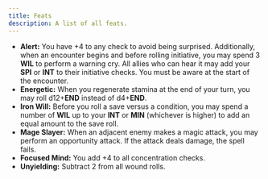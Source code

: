 ```yaml
---
title: Feats
description: A list of all feats.
---
```


- **Alert:** You have +4 to any check to avoid being surprised. Additionally, when an encounter begins and before rolling initiative, you may spend 3 **WIL** to perform a warning cry. All allies who can hear it may add your **SPI** or **INT** to their initiative checks. You must be aware at the start of the encounter.
- **Energetic:** When you regenerate stamina at the end of your turn, you may roll d12+**END** instead of d4+**END**.
- **Iron Will:** Before you roll a save versus a condition, you may spend a number of **WIL** up to your **INT** or **MIN** (whichever is higher) to add an equal amount to the save roll.
- **Mage Slayer:** When an adjacent enemy makes a magic attack, you may perform an opportunity attack. If the attack deals damage, the spell fails.
- **Focused Mind:** You add +4 to all concentration checks.
- **Unyielding:** Subtract 2 from all wound rolls.
